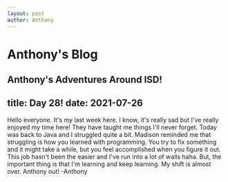```yaml
---
layout: post
author: Anthony
---
```

# Anthony's Blog
Anthony's Adventures Around ISD!
---

title: Day 28!
date:  2021-07-26
---
Hello everyone. It's my last week here. I know, it's really sad but I've really enjoyed my time here! They have taught me things I'll never forget. Today was back to Java and I struggled quite a bit. Madison reminded me that struggling is how you learned with programming. You try to fix something and it might take a while, but you feel accomplished when you figure it out. This job hasn't been the easier and I've run into a lot of walls haha. But, the important thing is that I'm learning and keep learning. My shift is almost over. Anthony out! -Anthony